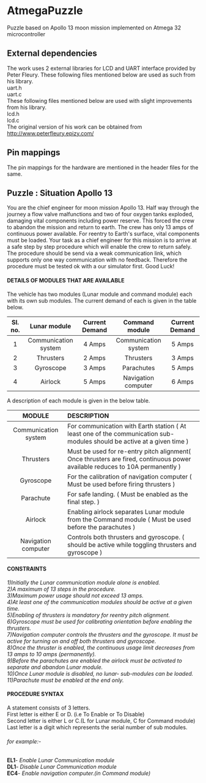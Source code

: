 # AtmegaPuzzle
Puzzle based on Apollo 13 moon mission implemented on Atmega 32 microcontroller

## External dependencies
The work uses 2 external libraries for LCD and UART interface provided by Peter Fleury.
These following files mentioned below are used as such from his library.  
uart.h  
uart.c  
These following files mentioned below are used with slight improvements from his library.  
lcd.h  
lcd.c  
The original version of his work can be obtained from http://www.peterfleury.epizy.com/

## Pin mappings  
The pin mappings for the hardware are mentioned in the header files for the same.

## Puzzle : Situation Apollo 13
You are the chief engineer for moon mission Apollo 13. Half way through the
journey a flow valve malfunctions and two of four oxygen tanks exploded, damaging
vital components including power reserve. This forced the crew to abandon the mission
and return to earth. The crew has only 13 amps of continuous power available. For reentry
to Earth's surface, vital components must be loaded. Your task as a chief engineer for this
mission is to arrive at a safe step by step procedure which will enable the crew to return
safely. The procedure should be send via a weak communication link, which supports
only one way communication with no feedback. Therefore the procedure must be tested
ok with a our simulator first. Good Luck!

#### DETAILS OF MODULES THAT ARE AVAILABLE
The vehicle has two modules (Lunar module and command module) each with its own sub
modules. The current demand of each is given in the table below.  

| Sl. no. |     Lunar module     | Current Demand |    Command module    | Current Demand |
|:-------:|:--------------------:|:--------------:|:--------------------:|:--------------:|
|    1    | Communication system |     4 Amps     | Communication system |     5 Amps     |
|    2    |       Thrusters      |     2 Amps     |       Thrusters      |     3 Amps     |
|    3    |       Gyroscope      |     3 Amps     |      Parachutes      |     5 Amps     |
|    4    |        Airlock       |     5 Amps     |  Navigation computer |     6 Amps     |

A description of each module is given in the below table.  

|     **MODULE**     |                                            **DESCRIPTION**                                                                 |
|:------------------:|:---------------------------------------------------------------------------------------------------------------------------|
|Communication system|For communication with Earth station ( At least one of the communication sub-modules should be active at a given time )     |
|     Thrusters      |Must be used for re-entry pitch alignment( Once thrusters are fired, continuous power available reduces to 10A permanently )|
|     Gyroscope      | For the calibration of navigation computer ( Must be used before firing thrusters )                                        |
|     Parachute      | For safe landing. ( Must be enabled as the final step. )                                                                   |
|      Airlock       | Enabling airlock separates Lunar module from the Command module ( Must be used before the parachutes )                     |
|Navigation computer | Controls both thrusters and gyroscope.  ( should be active while toggling thrusters and gyroscope )                        |

#### CONSTRAINTS
*1)Initially the Lunar communication module alone is enabled.*  
*2)A maximum of 13 steps in the procedure.*  
*3)Maximum power usage should not exceed 13 amps.*  
*4)At least one of the communication modules should be active at a given time.*  
*5)Enabling of thrusters is mandatory for reentry pitch alignment.*  
*6)Gyroscope must be used for calibrating orientation before enabling the thrusters.*  
*7)Navigation computer controls the thrusters and the gyroscope. It must be active for turning on and off both thrusters and gyroscope.*  
*8)Once the thruster is enabled, the continuous usage limit decreases from 13 amps to 10 amps (permanently).*  
*9)Before the parachutes are enabled the airlock must be activated to separate and abandon Lunar module.*  
*10)Once Lunar module is disabled, no lunar- sub-modules can be loaded.*  
*11)Parachute must be enabled at the end only.*  

#### PROCEDURE SYNTAX
A statement consists of 3 letters.  
First letter is either E or D. (i.e To Enable or To Disable)  
Second letter is either L or C.(L for Lunar module, C for Command module)  
Last letter is a digit which represents the serial number of sub modules.  

###### for example:-
**EL1**- *Enable Lunar Communication module*   
**DL1**- *Disable Lunar Communication module*  
**EC4**- *Enable navigation computer.(in Command module)*
